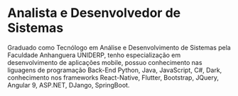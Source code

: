 # Analista e Desenvolvedor de Sistemas


Graduado como Tecnólogo em Análise e Desenvolvimento de Sistemas pela Faculdade Anhanguera UNIDERP, tenho especialização em desenvolvimento de aplicações mobile,
possuo conhecimento nas liguagens de programação Back-End Python, Java, JavaScript, C#, Dark, conhecimento nos frameworks React-Native, Flutter, Bootstrap, JQuery, Angular 9, ASP.NET, DJango, SpringBoot. 


